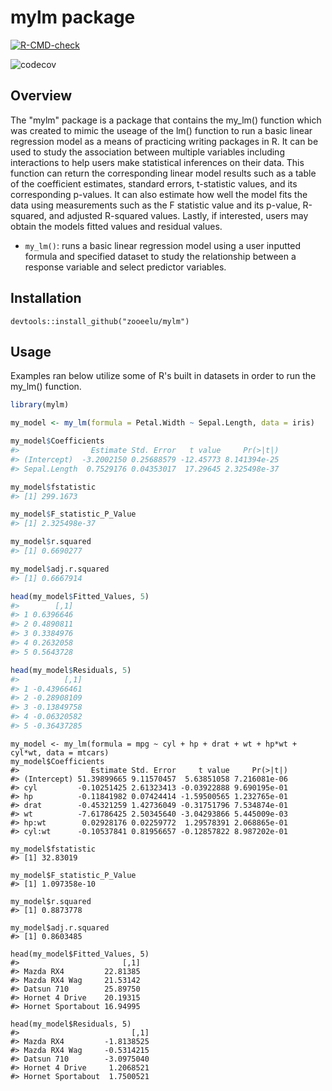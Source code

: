 # mylm package
<!-- badges: start -->
  [![R-CMD-check](https://github.com/zooeelu/mylm/actions/workflows/R-CMD-check.yaml/badge.svg)](https://github.com/zooeelu/mylm/actions/workflows/R-CMD-check.yaml)
  <!-- badges: end -->
<!-- badges: start -->
  ![codecov](https://codecov.io/gh/zooeelu/mylm/branch/main/graph/badge.svg)
  <!-- badges: end -->

## Overview
The "mylm" package is a package that contains the my_lm() function which was created to mimic the useage of the lm() function to run a basic linear regression model as a means of practicing writing packages in R. It can be used to study the association between multiple variables including interactions to help users make statistical inferences on their data. This function can return the corresponding linear model results such as a table of the coefficient estimates, standard errors, t-statistic values, and its corresponding p-values. It can also estimate how well the model fits the data using measurements such as the F statistic value and its p-value, R-squared, and adjusted R-squared values. Lastly, if interested, users may obtain the models fitted values and residual values.
- `my_lm()`: runs a basic linear regression model using a user inputted formula and specified dataset to study the relationship between a response variable and select predictor variables.

## Installation
```{r, eval = FALSE}
devtools::install_github("zooeelu/mylm")
```

## Usage
Examples ran below utilize some of R's built in datasets in order to run the my_lm() function. 

```r
library(mylm)

my_model <- my_lm(formula = Petal.Width ~ Sepal.Length, data = iris)

my_model$Coefficients
#>                Estimate Std. Error   t value     Pr(>|t|)
#> (Intercept)  -3.2002150 0.25688579 -12.45773 8.141394e-25
#> Sepal.Length  0.7529176 0.04353017  17.29645 2.325498e-37

my_model$fstatistic
#> [1] 299.1673

my_model$F_statistic_P_Value
#> [1] 2.325498e-37

my_model$r.squared
#> [1] 0.6690277

my_model$adj.r.squared
#> [1] 0.6667914

head(my_model$Fitted_Values, 5)
#>        [,1]
#> 1 0.6396646
#> 2 0.4890811
#> 3 0.3384976
#> 4 0.2632058
#> 5 0.5643728

head(my_model$Residuals, 5)
#>          [,1]
#> 1 -0.43966461
#> 2 -0.28908109
#> 3 -0.13849758
#> 4 -0.06320582
#> 5 -0.36437285
```

```
my_model <- my_lm(formula = mpg ~ cyl + hp + drat + wt + hp*wt + cyl*wt, data = mtcars)
my_model$Coefficients
#>                Estimate Std. Error     t value     Pr(>|t|)
#> (Intercept) 51.39899665 9.11570457  5.63851058 7.216081e-06
#> cyl         -0.10251425 2.61323413 -0.03922888 9.690195e-01
#> hp          -0.11841982 0.07424414 -1.59500565 1.232765e-01
#> drat        -0.45321259 1.42736049 -0.31751796 7.534874e-01
#> wt          -7.61786425 2.50345640 -3.04293866 5.445009e-03
#> hp:wt        0.02928176 0.02259772  1.29578391 2.068865e-01
#> cyl:wt      -0.10537841 0.81956657 -0.12857822 8.987202e-01

my_model$fstatistic
#> [1] 32.83019

my_model$F_statistic_P_Value
#> [1] 1.097358e-10

my_model$r.squared
#> [1] 0.8873778

my_model$adj.r.squared
#> [1] 0.8603485

head(my_model$Fitted_Values, 5)
#>                       [,1]
#> Mazda RX4         22.81385
#> Mazda RX4 Wag     21.53142
#> Datsun 710        25.89750
#> Hornet 4 Drive    20.19315
#> Hornet Sportabout 16.94995

head(my_model$Residuals, 5)
#>                         [,1]
#> Mazda RX4         -1.8138525
#> Mazda RX4 Wag     -0.5314215
#> Datsun 710        -3.0975040
#> Hornet 4 Drive     1.2068521
#> Hornet Sportabout  1.7500521
```







